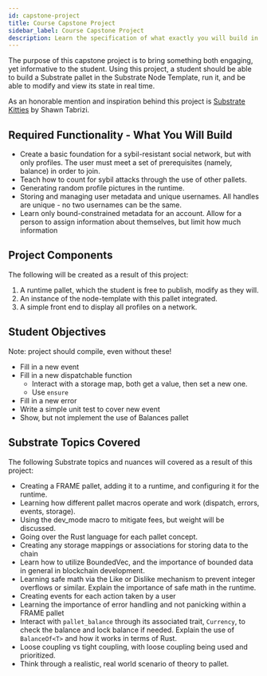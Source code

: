 ```yaml
---
id: capstone-project
title: Course Capstone Project
sidebar_label: Course Capstone Project
description: Learn the specification of what exactly you will build in this course.
---
```


The purpose of this capstone project is to bring something both engaging, yet informative to the student.  Using this project, a student should be able to build a Substrate pallet in the Substrate Node Template, run it, and be able to modify and view its state in real time.

As an honorable mention and inspiration behind this project is [Substrate Kitties](https://www.shawntabrizi.com/substrate-collectables-workshop/) by Shawn Tabrizi.  

## Required Functionality - What You Will Build

- Create a basic foundation for a  sybil-resistant social network, but with only profiles. The user must meet a set of prerequisites (namely, balance) in order to join.
- Teach how to count for sybil attacks through the use of other pallets.
- Generating random profile pictures in the runtime.
- Storing and managing user metadata and unique usernames.  All handles are unique - no two usernames can be the same.
- Learn only bound-constrained metadata for an account. Allow for a person to assign information about themselves, but limit how much information

## Project Components

The following will be created as a result of this project: 

1. A runtime pallet, which the student is free to publish, modify as they will.
2. An instance of the node-template with this pallet integrated.
3. A simple front end to display all profiles on a network.

## Student Objectives

Note: project should compile, even without these!

- Fill in a new event
- Fill in a new dispatchable function
  - Interact with a storage map, both get a value, then set a new one.
  - Use `ensure`
- Fill in a new error
- Write a simple unit test to cover new event
- Show, but not implement the use of Balances pallet

## Substrate Topics Covered

The following Substrate topics and nuances will covered as a result of this project: 

- Creating a FRAME pallet, adding it to a runtime, and configuring it for the runtime.
- Learning how different pallet macros operate and work (dispatch, errors, events, storage).
- Using the dev_mode macro to mitigate fees, but weight will be discussed.  
- Going over the Rust language for each pallet concept.
- Creating any storage mappings or associations for storing data to the chain
- Learn how to utilize BoundedVec, and the importance of bounded data in general in blockchain development.
- Learning safe math via the Like or Dislike mechanism to prevent integer overflows or similar. Explain the importance of safe math in the runtime.
- Creating events for each action taken by a user
- Learning the importance of error handling and not panicking within a FRAME pallet
- Interact with `pallet_balance` through its associated trait, `Currency`, to check the balance and lock balance if needed. Explain the use of `BalanceOf<T>` and how it works in terms of Rust.
- Loose coupling vs tight coupling, with loose coupling being used and prioritized.
- Think through a realistic, real world scenario of theory to pallet.

